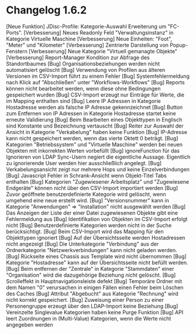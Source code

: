 # Changelog 1.6.2

[Neue Funktion] JDisc-Profile: Kategorie-Auswahl Erweiterung um "FC-Ports".
[Verbesserung]  Neues Readonly Feld "Verwaltungsinstanz" in Kategorie Virtuelle Maschine
[Verbesserung]  Neue Einheiten: "Foot", "Meter" und "Kilometer"
[Verbesserung]  Zentrierte Darstellung von Popup-Fenstern
[Verbesserung]  Neue Kategorie "Virtuell gemanagte Objekte"
[Verbesserung]  Report-Manager Kondition zur Abfrage des Standortbaumes
[Bug]           Organisationsbeziehungen werden nicht automatisiert gelöscht
[Bug]           Verwendung von Profilen aus älteren Versionen im CSV-Import führt zu einem Fehler
[Bug]           Systemfehlermeldung nach Klick auf "Abschließen" unter "Workflows-Workflows"
[Bug]           Reports können nicht bearbeitet werden, wenn diese ohne Bedingungen gespeichert wurden
[Bug]           CSV-Import erzeugt nur Einträge für Werte, die im Mapping enthalten sind
[Bug]           Leere IP Adressen in Kategorie Hostadresse werden als falsche IP Adresse gekennzeichnet
[Bug]           Button zum Entfernen von IP Adressen in Kategorie Hostadresse startet keine erneute Validierung
[Bug]           Beim Bearbeiten eines Objekttypen in Englisch sind Konstante und Bezeichnung vertauscht
[Bug]           Reiter zur Auswahl der Ansicht in Kategorie "Verkabelung" haben keine Funktion
[Bug]           IP-Adresse kann nicht gespeichert werden, wenn das vierte Oktett 0 beträgt.
[Bug]           Kategorien "Betriebssystem" und "Virtuelle Maschine" werden bei neuen Objekten mit inkorrekten Werten vorbefüllt
[Bug]           ignoreFunction für das Ignorieren von LDAP Sync-Usern negiert die eigentliche Aussage. Eigentlich zu ignorierende User werden hier ausschließlich angelegt.
[Bug]           Verkabelungsansicht zeigt nur mehrere Hops und keine Einzelverbindungen
[Bug]           Javascript Fehler in Schrank-Ansicht wenn Objekt-Titel Tabs enthalten
[Bug]           Kategorien "Zugewiesener Arbeitsplatz" und "Zugewiesene Endgeräte" können nicht über den CSV-Import importiert werden
[Bug]           Zuvor geöffnete benutzerdefinierte Kategorie wird gelöscht, wenn umgehend eine neue erstellt wird.
[Bug]           "Versionsnummer" kann in Kategorie "Anwendungen" => "Installation" nicht ausgewählt werden
[Bug]           Das Anzeigen der Liste der einer Datei zugewiesenen Objekte gibt eine Fehlermeldung aus
[Bug]           Identifikation von Objekten im CSV-Import erfolgt nicht
[Bug]           Benutzerdefinierte Kategorien werden nicht in der Suche berücksichtigt.
[Bug]           Beim CSV-Import wird das Mapping für den Objekttypen ignoriert
[Bug]           Auf der Übersichtsseite werden Hostadressen nicht angezeigt
[Bug]           Die Unterkategorie "Verbindung" aus der Ordnerkategorie "Netzwerkverbindungen" kann nicht geladen werden.
[Bug]           Rückseite eines Chassis aus Template wird nicht übernommen
[Bug]           Kategorie "Hostadresse" kann auf der Übersichtsseite nicht befüllt werden.
[Bug]           Beim entfernen der "Zentrale" in Kategorie "Stammdaten" einer "Organisation" wird die dazugehörige Beziehung nicht gelöscht.
[Bug]           Scrolleffekt in Hauptnavigationsleiste defekt
[Bug]           Temporäre Ordner mit dem Namen "0" verursachen in einigen Fällen einen Fehler beim Löschen des Caches
[Bug]           Attribut "Abgebucht" aus Kategorie "Rechnung" wird nicht korrekt gespeichert.
[Bug]           Zuweisung einer Person zu einer Personengruppe erzeugt über den LDAP-Import keine Beziehung
[Bug]           Vereinzelte Singlevalue Kategorien haben keine Purge Funktion
[Bug]           API leert Zuordnungen in (Multi-Value) Kategorien, wenn die Werte nicht angegeben werden
